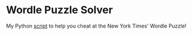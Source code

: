 # Wordle Puzzle Solver

My Python [script](./wordle_py/wordle.py) to help you cheat at the New York Times' Wordle Puzzle!
